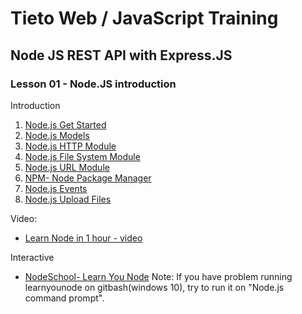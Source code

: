 # Tieto Web / JavaScript Training

##  Node JS REST API with Express.JS
### Lesson 01 - Node.JS introduction

Introduction
1. [Node.js Get Started](https://www.w3schools.com/nodejs/nodejs_get_started.asp)
2. [Node.js Models](https://www.w3schools.com/nodejs/nodejs_modules.asp)
3. [Node.js HTTP Module](https://www.w3schools.com/nodejs/nodejs_http.asp)
4. [Node.js File System Module](https://www.w3schools.com/nodejs/nodejs_filesystem.asp)
5. [Node.js URL Module](https://www.w3schools.com/nodejs/nodejs_url.asp)
6. [NPM- Node Package Manager](https://www.w3schools.com/nodejs/nodejs_npm.asp)
7. [Node.js Events](https://www.w3schools.com/nodejs/nodejs_events.asp)
8.  [Node.js Upload Files](https://www.w3schools.com/nodejs/nodejs_uploadfiles.asp)

Video:
-  [Learn Node in 1 hour - video](https://www.youtube.com/watch?v=TlB_eWDSMt4)

Interactive
- [NodeSchool- Learn You Node](https://github.com/workshopper/learnyounode)
Note: If you have problem running learnyounode on gitbash(windows 10), try to run it on "Node.js command prompt".